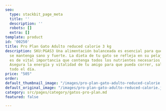 ```yaml
---
seo:
  type: stackbit_page_meta
  title: ''
  description: ''
  robots: []
  extra: []
template: product
id: '00250'
title: Pro Plan Gato Adulto reduced calorie 3 kg
description: SKU:PGAS3 Una alimentación balanceada es esencial para que tu fiel compañero
  se mantenga sano y fuerte. La dieta de tu gato se refleja en su pelaje, por lo que
  es de vital importancia que contenga todos los nutrientes necesarios para su crecimiento.
  Asegura la energía y vitalidad de tu amigo para que pueda correr, saltar y jugar
  todo el día.
price: "505"
order: 
default_thumbnail_image: "/images/pro-plan-gato-adulto-reduced-calorie.jpg"
default_original_image: "/images/pro-plan-gato-adulto-reduced-calorie.jpg"
category: src/pages/category/gatos-pro-plan.md
featured: false

---
```

